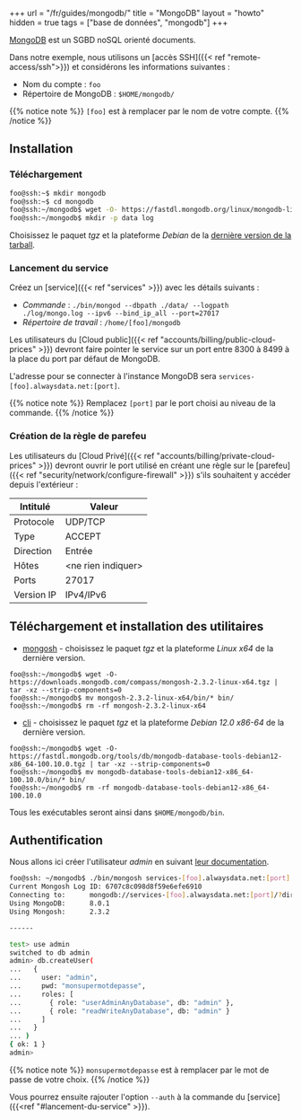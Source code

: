 +++
url = "/fr/guides/mongodb/"
title = "MongoDB"
layout = "howto"
hidden = true
tags = ["base de données", "mongodb"]
+++

[MongoDB](https://www.mongodb.com/) est un SGBD noSQL orienté documents.

Dans notre exemple, nous utilisons un [accès SSH]({{< ref "remote-access/ssh">}}) et considérons les informations suivantes :

- Nom du compte : `foo`
- Répertoire de MongoDB : `$HOME/mongodb/`

{{% notice note %}}
`[foo]` est à remplacer par le nom de votre compte.
{{% /notice %}}

## Installation
### Téléchargement

```sh
foo@ssh:~$ mkdir mongodb
foo@ssh:~$ cd mongodb
foo@ssh:~/mongodb$ wget -O- https://fastdl.mongodb.org/linux/mongodb-linux-x86_64-debian12-8.0.1.tgz | tar -xz --strip-components=1
foo@ssh:~/mongodb$ mkdir -p data log
```

Choisissez le paquet *tgz* et la plateforme *Debian* de la [dernière version de la tarball](https://www.mongodb.com/try/download/community).

### Lancement du service

Créez un [service]({{< ref "services" >}}) avec les détails suivants :

- *Commande* : `./bin/mongod --dbpath ./data/ --logpath ./log/mongo.log --ipv6 --bind_ip_all --port=27017`
- *Répertoire de travail* : `/home/[foo]/mongodb`

Les utilisateurs du [Cloud public]({{< ref "accounts/billing/public-cloud-prices" >}}) devront faire pointer le service sur un port entre 8300 à 8499 à la place du port par défaut de MongoDB.

L'adresse pour se connecter à l'instance MongoDB sera `services-[foo].alwaysdata.net:[port]`.

{{% notice note %}}
Remplacez `[port]` par le port choisi au niveau de la commande.
{{% /notice %}}

### Création de la règle de parefeu

Les utilisateurs du [Cloud Privé]({{< ref "accounts/billing/private-cloud-prices" >}}) devront ouvrir le port utilisé en créant une règle sur le [parefeu]({{< ref "security/network/configure-firewall" >}}) s'ils souhaitent y accéder depuis l'extérieur :

| Intitulé   | Valeur                                           |
|------------|--------------------------------------------------|
| Protocole  | UDP/TCP                                          |
| Type       | ACCEPT                                           |
| Direction  | Entrée                                           |
| Hôtes      | \<ne rien indiquer>                              |
| Ports      | 27017                                            |
| Version IP | IPv4/IPv6                                        |

## Téléchargement et installation des utilitaires

- [mongosh](https://www.mongodb.com/try/download/shell) - choisissez le paquet *tgz* et la plateforme *Linux x64* de la dernière version.

```
foo@ssh:~/mongodb$ wget -O- https://downloads.mongodb.com/compass/mongosh-2.3.2-linux-x64.tgz | tar -xz --strip-components=0
foo@ssh:~/mongodb$ mv mongosh-2.3.2-linux-x64/bin/* bin/
foo@ssh:~/mongodb$ rm -rf mongosh-2.3.2-linux-x64
```

- [cli](https://www.mongodb.com/try/download/database-tools) - choisissez le paquet *tgz* et la plateforme *Debian 12.0 x86-64* de la dernière version.

```
foo@ssh:~/mongodb$ wget -O- https://fastdl.mongodb.org/tools/db/mongodb-database-tools-debian12-x86_64-100.10.0.tgz | tar -xz --strip-components=0
foo@ssh:~/mongodb$ mv mongodb-database-tools-debian12-x86_64-100.10.0/bin/* bin/
foo@ssh:~/mongodb$ rm -rf mongodb-database-tools-debian12-x86_64-100.10.0
```

Tous les exécutables seront ainsi dans `$HOME/mongodb/bin`.

## Authentification

Nous allons ici créer l'utilisateur *admin* en suivant [leur documentation](https://www.mongodb.com/docs/manual/tutorial/configure-scram-client-authentication/#create-the-user-administrator).

```sh
foo@ssh: ~/mongodb$ ./bin/mongosh services-[foo].alwaysdata.net:[port]
Current Mongosh Log ID:	6707c8c098d8f59e6efe6910
Connecting to:		mongodb://services-[foo].alwaysdata.net:[port]/?directConnection=true&appName=mongosh+2.3.2
Using MongoDB:		8.0.1
Using Mongosh:		2.3.2

------

test> use admin
switched to db admin
admin> db.createUser(
...   {
...     user: "admin",
...     pwd: "monsupermotdepasse",
...     roles: [
...       { role: "userAdminAnyDatabase", db: "admin" },
...       { role: "readWriteAnyDatabase", db: "admin" }
...     ]
...   }
... )
{ ok: 1 }
admin>
```

{{% notice note %}}
`monsupermotdepasse` est à remplacer par le mot de passe de votre choix.
{{% /notice %}}

Vous pourrez ensuite rajouter l'option `--auth` à la commande du [service]({{<ref "#lancement-du-service" >}}).
